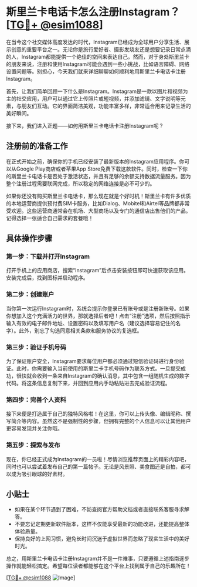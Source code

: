 # 斯里兰卡电话卡怎么注册Instagram？[[TG💪+ @esim1088](https://t.me/s/esim1088)]

在当今这个社交媒体高度发达的时代，Instagram已经成为全球用户分享生活、展示创意的重要平台之一。无论你是旅行爱好者、摄影发烧友还是想要记录日常点滴的人，Instagram都能提供一个绝佳的空间来表达自己。然而，对于身处斯里兰卡的朋友来说，注册和使用Instagram可能会遇到一些小挑战，比如语言障碍、网络设置问题等。别担心，今天我们就来详细聊聊如何顺利地用斯里兰卡电话卡注册Instagram。

首先，让我们简单回顾一下什么是Instagram。Instagram是一款以图片和视频为主的社交应用，用户可以通过它上传照片或短视频，并添加滤镜、文字说明等元素，与朋友们互动。它的界面简洁美观，功能丰富多样，非常适合用来记录生活的美好瞬间。

接下来，我们进入正题——如何用斯里兰卡电话卡注册Instagram呢？

## 注册前的准备工作

在正式开始之前，确保你的手机已经安装了最新版本的Instagram应用程序。你可以从Google Play商店或者苹果App Store免费下载这款软件。同时，检查一下你的斯里兰卡电话卡是否处于激活状态，并且有足够的余额支持数据流量服务。因为整个注册过程需要联网完成，所以稳定的网络连接是必不可少的。

如果你还没有购买斯里兰卡电话卡，那么现在就是个好时机！斯里兰卡有许多优质的本地运营商提供预付费SIM卡服务，比如Dialog、Mobitel和Airtel等品牌都非常受欢迎。这些运营商通常会在机场、大型商场以及专门的通信店出售他们的产品。记得选择一张适合自己需求的套餐哦！

## 具体操作步骤

### 第一步：下载并打开Instagram

打开手机上的应用商店，搜索“Instagram”后点击安装按钮即可快速获取该应用。安装完成后，找到图标并启动程序。

### 第二步：创建账户

当你第一次运行Instagram时，系统会提示你登录已有账号或是注册新账号。如果你想加入这个充满活力的世界，那就选择后者吧！点击“注册”选项，然后按照指示输入有效的电子邮件地址、设置密码以及填写用户名（建议选择容易记住的名字）。此外，别忘了勾选同意相关条款和服务协议的复选框。

### 第三步：验证手机号码

为了保证账户安全，Instagram要求每位用户都必须通过短信验证码进行身份验证。此时，你需要输入当前使用的斯里兰卡手机号码作为联系方式。一旦提交成功，很快就会收到一条来自Instagram的确认消息，其中包含一组随机生成的数字代码。将这条信息复制下来，并回到应用内手动粘贴进去完成验证流程。

### 第四步：完善个人资料

接下来便是打造属于自己的独特风格啦！在这里，你可以上传头像、编辑昵称、撰写简介等内容。虽然这不是强制性的步骤，但拥有完整的个人信息可以让其他用户更容易发现并关注你哦。

### 第五步：探索与发布

现在，你已经正式成为Instagram的一员啦！尽情浏览推荐页面上的精彩内容吧，同时也可以尝试着发布自己的第一篇帖子。无论是风景照、美食图还是自拍，都可以成为吸引眼球的好素材。

## 小贴士

- 如果在某个环节遇到了困难，不妨查阅官方帮助文档或者直接联系客服寻求解答。
- 不要忘记定期更新软件版本，这样不仅能享受最新的功能改进，还能提高整体体验质量。
- 保持良好的上网习惯，避免长时间沉迷于虚拟世界而忽略了现实生活中的美好时光。

总之，用斯里兰卡电话卡注册Instagram并不是一件难事，只要遵循上述指南逐步操作就能轻松搞定。希望每位读者都能够在这个平台上找到属于自己的乐趣所在！

[[TG💪+ @esim1088](https://t.me/s/esim1088) ![Image](https://i.postimg.cc/4NQfJmqS/Snipaste-2025-05-13-00-14-12.png)]